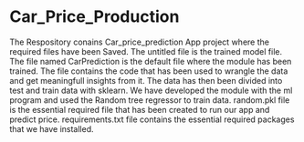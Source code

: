 # Car_Price_Production
The Respository conains Car_price_prediction App project where the required files have been Saved.
The untitled file is the trained model file.
The file named CarPrediction is the default file where the module has been trained.
The file contains the code that has been used to wrangle the data and get meaningfull insights from it.
The data has then been divided into test and train data with sklearn.
We have developed the module with the ml program and used the Random tree regressor to  train data.
random.pkl file is the essential required file that has been created to run our app and predict price.
requirements.txt file contains the essential required packages that we have installed.
